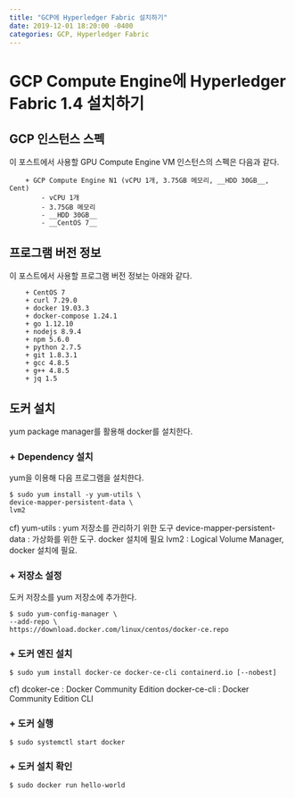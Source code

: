 ```yaml
---
title: "GCP에 Hyperledger Fabric 설치하기"
date: 2019-12-01 18:20:00 -0400
categories: GCP, Hyperledger Fabric
---
```


# GCP Compute Engine에 Hyperledger Fabric 1.4 설치하기

## GCP 인스턴스 스펙
이 포스트에서 사용할 GPU Compute Engine VM 인스턴스의 스펙은 다음과 같다.
```
    + GCP Compute Engine N1 (vCPU 1개, 3.75GB 메모리, __HDD 30GB__, Cent)
        - vCPU 1개
        - 3.75GB 메모리
        - __HDD 30GB__
        - __CentOS 7__
```

## 프로그램 버전 정보
이 포스트에서 사용할 프로그램 버전 정보는 아래와 같다.
```
    + CentOS 7
    + curl 7.29.0
    + docker 19.03.3 
	+ docker-compose 1.24.1 
	+ go 1.12.10 
	+ nodejs 8.9.4 
	+ npm 5.6.0 
	+ python 2.7.5 
	+ git 1.8.3.1 
	+ gcc 4.8.5 
	+ g++ 4.8.5 
	+ jq 1.5
```

## 도커 설치
yum package manager를 활용해 docker를 설치한다.

### + Dependency 설치
yum을 이용해 다음 프로그램을 설치한다.
```
$ sudo yum install -y yum-utils \
device-mapper-persistent-data \
lvm2
```
cf) yum-utils : yum 저장소를 관리하기 위한 도구
    device-mapper-persistent-data : 가상화를 위한 도구. docker 설치에 필요
    lvm2 : Logical Volume Manager, docker 설치에 필요.

### + 저장소 설정
도커 저장소를 yum 저장소에 추가한다.
```
$ sudo yum-config-manager \
--add-repo \
https://download.docker.com/linux/centos/docker-ce.repo
```

### + 도커 엔진 설치
```
$ sudo yum install docker-ce docker-ce-cli containerd.io [--nobest]
```
cf) dcoker-ce : Docker Community Edition
    docker-ce-cli : Docker Community Edition CLI

### + 도커 실행
```
$ sudo systemctl start docker
```

### + 도커 설치 확인
```
$ sudo docker run hello-world
```






